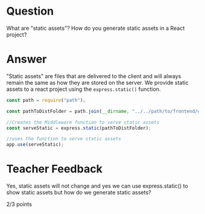 # Question

What are "static assets"? How do you generate static assets in a React project?

# Answer

"Static assets" are files that are delivered to the client and will always remain the same as how they are stored on the server. We provide static assets to a react project using the `express.static()` function.

```js
const path = require("path");

const pathToDistFolder = path.join(__dirname, "../../path/to/frontend/dist");

//Creates the Middleware function to serve static assets
const serveStatic = express.static(pathToDistFolder);

//uses the function to serve static assets
app.use(serveStatic);
```

# Teacher Feedback

Yes, static assets will not change and yes we can use express.static() to show static assets but how do we generate static assets?

2/3 points
